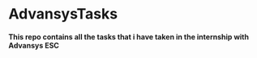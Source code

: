 # AdvansysTasks

#### This repo contains all the tasks that i have taken in the internship with Advansys ESC
